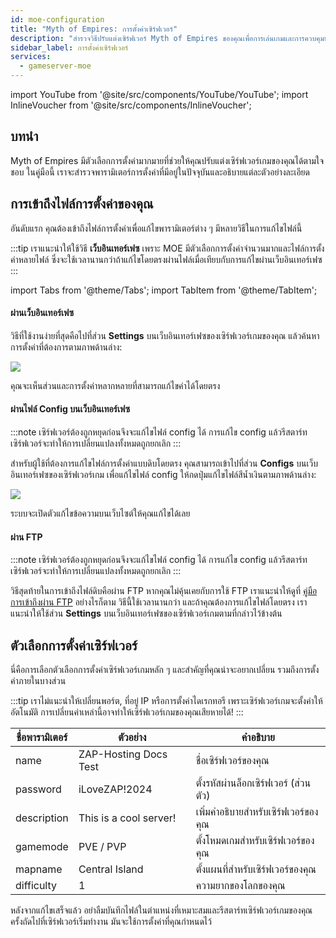 ```yaml
---
id: moe-configuration
title: "Myth of Empires: การตั้งค่าเซิร์ฟเวอร์"
description: "สำรวจวิธีปรับแต่งเซิร์ฟเวอร์ Myth of Empires ของคุณเพื่อการเล่นเกมและการควบคุมที่ดีที่สุด → เรียนรู้เพิ่มเติมตอนนี้"
sidebar_label: การตั้งค่าเซิร์ฟเวอร์
services:
  - gameserver-moe
---
```


import YouTube from '@site/src/components/YouTube/YouTube';
import InlineVoucher from '@site/src/components/InlineVoucher';

## บทนำ
Myth of Empires มีตัวเลือกการตั้งค่ามากมายที่ช่วยให้คุณปรับแต่งเซิร์ฟเวอร์เกมของคุณได้ตามใจชอบ ในคู่มือนี้ เราจะสำรวจพารามิเตอร์การตั้งค่าที่มีอยู่ในปัจจุบันและอธิบายแต่ละตัวอย่างละเอียด

<YouTube videoId="a-tZnWIpOSg" imageSrc="https://screensaver01.zap-hosting.com/index.php/s/GozxMwycZ43y4sm/preview" title="ตั้งค่าเซิร์ฟเวอร์ Myth Of Empires ในเวลาแค่ 1 นาที!" description="รู้สึกเข้าใจมากขึ้นเมื่อเห็นของจริง? เราจัดให้! ดำดิ่งสู่คลิปวิดีโอที่อธิบายทุกอย่างให้คุณ ไม่ว่าคุณจะรีบหรือชอบเรียนรู้แบบสนุก ๆ!"/>

<InlineVoucher />

## การเข้าถึงไฟล์การตั้งค่าของคุณ

อันดับแรก คุณต้องเข้าถึงไฟล์การตั้งค่าเพื่อแก้ไขพารามิเตอร์ต่าง ๆ มีหลายวิธีในการแก้ไขไฟล์นี้

:::tip
เราแนะนำให้ใช้วิธี **เว็บอินเทอร์เฟซ** เพราะ MOE มีตัวเลือกการตั้งค่าจำนวนมากและไฟล์การตั้งค่าหลายไฟล์ ซึ่งจะใช้เวลานานกว่าถ้าแก้ไขโดยตรงผ่านไฟล์เมื่อเทียบกับการแก้ไขผ่านเว็บอินเทอร์เฟซ
:::

import Tabs from '@theme/Tabs';
import TabItem from '@theme/TabItem';

<Tabs>
<TabItem value="settings" label="ผ่านเว็บอินเทอร์เฟซ" default>

#### ผ่านเว็บอินเทอร์เฟซ

วิธีที่ใช้งานง่ายที่สุดคือไปที่ส่วน **Settings** บนเว็บอินเทอร์เฟซของเซิร์ฟเวอร์เกมของคุณ แล้วค้นหาการตั้งค่าที่ต้องการตามภาพด้านล่าง:

![](https://screensaver01.zap-hosting.com/index.php/s/QDPzFgWRrfB49HB/preview)

คุณจะเห็นส่วนและการตั้งค่าหลากหลายที่สามารถแก้ไขค่าได้โดยตรง

</TabItem>

<TabItem value="configs" label="ผ่านไฟล์ Config บนเว็บอินเทอร์เฟซ">

#### ผ่านไฟล์ Config บนเว็บอินเทอร์เฟซ

:::note
เซิร์ฟเวอร์ต้องถูกหยุดก่อนจึงจะแก้ไขไฟล์ config ได้ การแก้ไข config แล้วรีสตาร์ทเซิร์ฟเวอร์จะทำให้การเปลี่ยนแปลงทั้งหมดถูกยกเลิก
:::

สำหรับผู้ใช้ที่ต้องการแก้ไขไฟล์การตั้งค่าแบบดิบโดยตรง คุณสามารถเข้าไปที่ส่วน **Configs** บนเว็บอินเทอร์เฟซของเซิร์ฟเวอร์เกม เพื่อแก้ไขไฟล์ config ให้กดปุ่มแก้ไขไฟล์สีน้ำเงินตามภาพด้านล่าง:

![](https://screensaver01.zap-hosting.com/index.php/s/ke6TF9RooBGqawW/preview)

ระบบจะเปิดตัวแก้ไขข้อความบนเว็บไซต์ให้คุณแก้ไขได้เลย

</TabItem>

<TabItem value="ftp" label="ผ่าน FTP">

#### ผ่าน FTP

:::note
เซิร์ฟเวอร์ต้องถูกหยุดก่อนจึงจะแก้ไขไฟล์ config ได้ การแก้ไข config แล้วรีสตาร์ทเซิร์ฟเวอร์จะทำให้การเปลี่ยนแปลงทั้งหมดถูกยกเลิก
:::

วิธีสุดท้ายในการเข้าถึงไฟล์ดิบคือผ่าน FTP หากคุณไม่คุ้นเคยกับการใช้ FTP เราแนะนำให้ดูที่ [คู่มือการเข้าถึงผ่าน FTP](gameserver-ftpaccess.md) อย่างไรก็ตาม วิธีนี้ใช้เวลานานกว่า และถ้าคุณต้องการแก้ไขไฟล์โดยตรง เราแนะนำให้ใช้ส่วน **Settings** บนเว็บอินเทอร์เฟซของเซิร์ฟเวอร์เกมตามที่กล่าวไว้ข้างต้น

</TabItem>
</Tabs>

## ตัวเลือกการตั้งค่าเซิร์ฟเวอร์

นี่คือการเลือกตัวเลือกการตั้งค่าเซิร์ฟเวอร์เกมหลัก ๆ และสำคัญที่คุณน่าจะอยากเปลี่ยน รวมถึงการตั้งค่าภายในบางส่วน

:::tip
เราไม่แนะนำให้เปลี่ยนพอร์ต, ที่อยู่ IP หรือการตั้งค่าไดเรกทอรี เพราะเซิร์ฟเวอร์เกมจะตั้งค่าให้อัตโนมัติ การเปลี่ยนค่าเหล่านี้อาจทำให้เซิร์ฟเวอร์เกมของคุณเสียหายได้!
:::

| ชื่อพารามิเตอร์ | ตัวอย่าง                                | คำอธิบาย                                                  |
| -------------- | --------------------------------------- | ----------------------------------------------------------- | 
| name           | ZAP-Hosting Docs Test                   | ชื่อเซิร์ฟเวอร์ของคุณ                                      |
| password       | iLoveZAP!2024                           | ตั้งรหัสผ่านล็อกเซิร์ฟเวอร์ (ส่วนตัว)                      |
| description    | This is a cool server!                  | เพิ่มคำอธิบายสำหรับเซิร์ฟเวอร์ของคุณ                       |
| gamemode       | PVE / PVP                               | ตั้งโหมดเกมสำหรับเซิร์ฟเวอร์ของคุณ                        |
| mapname        | Central Island                          | ตั้งแผนที่สำหรับเซิร์ฟเวอร์ของคุณ                          |
| difficulty     | 1                                       | ความยากของโลกของคุณ                                        |

หลังจากแก้ไขเสร็จแล้ว อย่าลืมบันทึกไฟล์ในตำแหน่งที่เหมาะสมและรีสตาร์ทเซิร์ฟเวอร์เกมของคุณ ครั้งถัดไปที่เซิร์ฟเวอร์เริ่มทำงาน มันจะใช้การตั้งค่าที่คุณกำหนดไว้

<InlineVoucher />